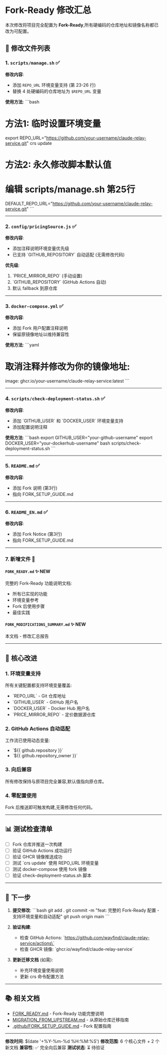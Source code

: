 # Fork-Ready 修改汇总

本次修改将项目完全配置为 **Fork-Ready**,所有硬编码的仓库地址和镜像名称都已改为可配置。

## 📝 修改文件列表

### 1. `scripts/manage.sh` ✅
**修改内容**:
- 添加 `REPO_URL` 环境变量支持 (第 23-26 行)
- 替换 4 处硬编码的仓库地址为 `$REPO_URL` 变量

**使用方法**:
\`\`\`bash
# 方法1: 临时设置环境变量
export REPO_URL="https://github.com/your-username/claude-relay-service.git"
crs update

# 方法2: 永久修改脚本默认值
# 编辑 scripts/manage.sh 第25行
DEFAULT_REPO_URL="https://github.com/your-username/claude-relay-service.git"
\`\`\`

---

### 2. `config/pricingSource.js` ✅  
**修改内容**:
- 添加注释说明环境变量优先级
- 已支持 \`GITHUB_REPOSITORY\` 自动适配 (无需修改代码)

**优先级**:
1. \`PRICE_MIRROR_REPO\` (手动设置)
2. \`GITHUB_REPOSITORY\` (GitHub Actions 自动)
3. 默认 fallback 到原仓库

---

### 3. `docker-compose.yml` ✅
**修改内容**:
- 添加 Fork 用户配置注释说明
- 保留原镜像地址以维持兼容性

**使用方法**:
\`\`\`yaml
# 取消注释并修改为你的镜像地址:
image: ghcr.io/your-username/claude-relay-service:latest
\`\`\`

---

### 4. `scripts/check-deployment-status.sh` ✅
**修改内容**:
- 添加 \`GITHUB_USER\` 和 \`DOCKER_USER\` 环境变量支持
- 添加配置说明注释

**使用方法**:
\`\`\`bash
export GITHUB_USER="your-github-username"
export DOCKER_USER="your-dockerhub-username"
bash scripts/check-deployment-status.sh
\`\`\`

---

### 5. `README.md` ✅
**修改内容**:
- 添加 Fork 说明 (第3行)
- 指向 FORK_SETUP_GUIDE.md

---

### 6. `README_EN.md` ✅
**修改内容**:
- 添加 Fork Notice (第3行)
- 指向 FORK_SETUP_GUIDE.md

---

### 7. 新增文件 📄

#### `FORK_READY.md` ✨ **NEW**
完整的 Fork-Ready 功能说明文档:
- 所有已实现的功能
- 环境变量参考
- Fork 后使用步骤
- 最佳实践

#### `FORK_MODIFICATIONS_SUMMARY.md` ✨ **NEW**
本文档 - 修改汇总报告

---

## 🎯 核心改进

### 1. 环境变量支持
所有关键配置都支持环境变量覆盖:
- \`REPO_URL\` - Git 仓库地址
- \`GITHUB_USER\` - GitHub 用户名
- \`DOCKER_USER\` - Docker Hub 用户名
- \`PRICE_MIRROR_REPO\` - 定价数据源仓库

### 2. GitHub Actions 自动适配
工作流已使用动态变量:
- \`\${{ github.repository }}\`
- \`\${{ github.repository_owner }}\`

### 3. 向后兼容
所有修改保持与原项目完全兼容,默认值指向原仓库。

### 4. 零配置使用
Fork 后推送即可触发构建,无需修改任何代码。

---

## 📊 测试检查清单

- [ ] Fork 仓库并推送一次构建
- [ ] 验证 GitHub Actions 成功运行
- [ ] 验证 GHCR 镜像推送成功
- [ ] 测试 \`crs update\` 使用 REPO_URL 环境变量
- [ ] 测试 docker-compose 使用 fork 镜像
- [ ] 验证 check-deployment-status.sh 脚本

---

## 🚀 下一步

1. **提交修改**:
   \`\`\`bash
   git add .
   git commit -m "feat: 完整的 Fork-Ready 配置 - 支持环境变量和自动适配"
   git push origin main
   \`\`\`

2. **验证构建**:
   - 检查 GitHub Actions: \`https://github.com/wayfind/claude-relay-service/actions\`
   - 检查 GHCR 镜像: \`ghcr.io/wayfind/claude-relay-service\`

3. **更新迁移文档** (如需):
   - 补充环境变量使用说明
   - 更新 crs 命令配置方法

---

## 📚 相关文档

- [FORK_READY.md](FORK_READY.md) - Fork-Ready 功能完整说明
- [MIGRATION_FROM_UPSTREAM.md](MIGRATION_FROM_UPSTREAM.md) - 从原始仓库迁移指南
- [.github/FORK_SETUP_GUIDE.md](.github/FORK_SETUP_GUIDE.md) - Fork 配置指南

---

**修改时间**: $(date '+%Y-%m-%d %H:%M:%S')
**修改范围**: 6 个核心文件 + 2 个新文档
**兼容性**: ✅ 完全向后兼容
**测试状态**: ⏳ 待验证
